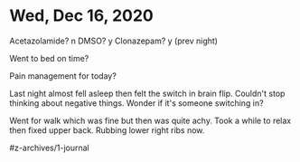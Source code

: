 # Wed, Dec 16, 2020
Acetazolamide? n
DMSO? y
Clonazepam? y
(prev night)

Went to bed on time? 

Pain management for today? 

Last night almost fell asleep then felt the switch in brain flip. Couldn't stop thinking about negative things. Wonder if it's someone switching in? 

Went for walk which was fine but then was quite achy. Took a while to relax then fixed upper back. Rubbing lower right ribs now. 




#z-archives/1-journal